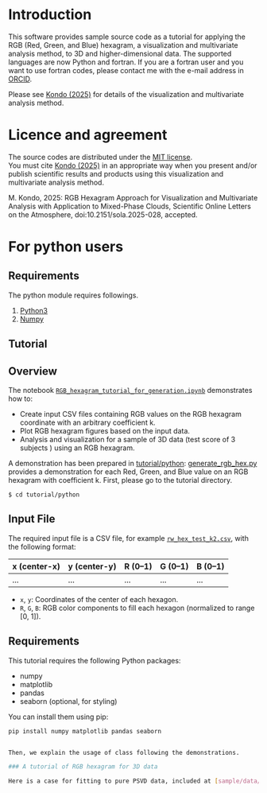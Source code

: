 # Introduction
This software provides sample source code as a tutorial for applying the RGB (Red, Green, and Blue) hexagram, a visualization and multivariate analysis method, to 3D and higher-dimensional data.
The supported languages are now Python and fortran.  If you are a fortran user and you want to use fortran codes, please contact me with the e-mail address in [ORCID](https://orcid.org/0000-0003-4434-7877).

Please see [Kondo (2025)](https://doi.org/10.2151/sola.2025-028) for details of the visualization and multivariate analysis method.

# Licence and agreement
The source codes are distributed under the [MIT license](https://opensource.org/licenses/MIT).  
You must cite [Kondo (2025)](https://doi.org/10.2151/sola.2025-028) in an appropriate way when you present and/or publish scientific results and products using this visualization and multivariate analysis method.

M. Kondo, 2025: RGB Hexagram Approach for Visualization and Multivariate Analysis with Application to Mixed-Phase Clouds, Scientific Online Letters on the Atmosphere, doi:10.2151/sola.2025-028, accepted.

# For python users

## Requirements

The python module requires followings.

1. [Python3](https://www.python.org/)
2. [Numpy](https://pypi.org/project/numpy/)

## Tutorial

## Overview

The notebook [`RGB_hexagram_tutorial_for_generation.ipynb`](RGB_hexagram_tutorial_for_generation.ipynb) demonstrates how to:

- Create input CSV files containing RGB values on the RGB hexagram coordinate with an arbitrary coefficient k.
- Plot RGB hexagram figures based on the input data.
- Analysis and visualization for a sample of 3D data (test score of 3 subjects ) using an RGB hexagram.



A demonstration has been prepared in [tutorial/python](tutorial/python): [generate_rgb_hex.py](tutorial/python/generate_rgb_hex.py) provides a demonstration for each Red, Green, and Blue value on an RGB hexagram with coefficient k. First, please go to the tutorial directory.

```
$ cd tutorial/python
```

## Input File

The required input file is a CSV file, for example [`rw_hex_test_k2.csv`](sample/data/rw_hex_test_k2.csv), with the following format:

| x (center-x) | y (center-y) | R (0–1) | G (0–1) | B (0–1) |
|--------------|--------------|---------|---------|---------|
| ...          | ...          | ...     | ...     | ...     |

- `x`, `y`: Coordinates of the center of each hexagon.
- `R`, `G`, `B`: RGB color components to fill each hexagon (normalized to range [0, 1]).

## Requirements

This tutorial requires the following Python packages:

- numpy
- matplotlib
- pandas
- seaborn (optional, for styling)

You can install them using pip:

```bash
pip install numpy matplotlib pandas seaborn


Then, we explain the usage of class following the demonstrations.

### A tutorial of RGB hexagram for 3D data

Here is a case for fitting to pure PSVD data, included at [sample/data/psvd.csv](sample/data/psvd.csv). This sample data contains diameter (mm) and velocity (m/s) at first and second column, respectively. Therefore, the PSVD can be illustrated as follow.
